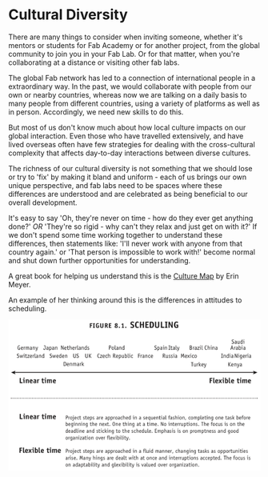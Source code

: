 # Cultural Diversity
 
There are many things to consider when inviting someone, whether it's mentors or students for Fab Academy or for another project, from the global community to join you in your Fab Lab. Or for that matter, when you're collaborating at a distance or visiting other fab labs.

The global Fab network has led to a connection of international people in a extraordinary way. In the past, we would collaborate with people from our own or nearby countries, whereas now we are talking on a daily basis to many people from different countries, using a variety of platforms as well as in person. Accordingly, we need new skills to do this.

But most of us don't know much about how local culture impacts on our global interaction. Even those who have travelled extensively, and have lived overseas often have few strategies for dealing with the cross-cultural complexity that affects day-to-day interactions between diverse cultures.

The richness of our cultural diversity is not something that we should lose or try to 'fix' by making it bland and uniform - each of us brings our own unique perspective, and fab labs need to be spaces where these differences are understood and are celebrated as being beneficial to our overall development.

It's easy to say 'Oh, they're never on time - how do they ever get anything done?' *OR* 'They're so rigid - why can't they relax and just get on with it?' If we don't spend some time working together to understand these differences, then statements like: 'I'll never work with anyone from that country again.' or 'That person is impossible to work with!' become normal and shut down further opportunities for understanding.

A great book for helping us understand this is the [Culture Map](https://www.erinmeyer.com/book/) by Erin Meyer. 

An example of her thinking around this is the differences in attitudes to scheduling. 

![Scheduling Differences](media/culturemapscheduling.jpg)